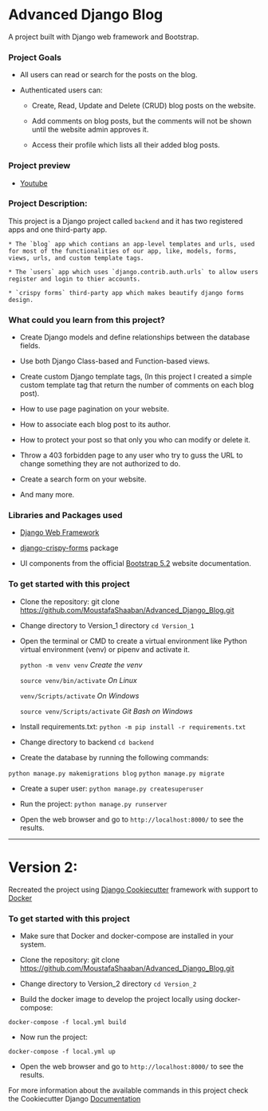 # Advanced Django Blog

A project built with Django web framework and Bootstrap.

###  Project Goals

* All users can read or search for the posts on the blog.

* Authenticated users can:

    * Create, Read, Update and Delete (CRUD) blog posts on the website.

    * Add comments on blog posts, but the comments will not be shown until the website admin approves it.

    * Access their profile which lists all their added blog posts.


### Project preview

* [Youtube](https://www.youtube.com/watch?v=mxe6Ca5yLOo)


###  Project Description:

This project is a Django project called `backend` and it has two registered apps and one third-party app.

    * The `blog` app which contians an app-level templates and urls, used for most of the functionalities of our app, like, models, forms, views, urls, and custom template tags.

    * The `users` app which uses `django.contrib.auth.urls` to allow users register and login to thier accounts.

    * `crispy forms` third-party app which makes beautify django forms design.


### What could you learn from this project?

* Create Django models and define relationships between the database fields.

* Use both Django Class-based and Function-based views.

* Create custom Django template tags, (In this project I created a simple custom template tag that return the number of comments on each blog post).

* How to use page pagination on your website.

* How to associate each blog post to its author.

* How to protect your post so that only you who can modify or delete it.

* Throw a 403 forbidden page to any user who try to guss the URL to change something they are not authorized to do.

* Create a search form on your website.

* And many more.


### Libraries and Packages used

* [Django Web Framework](https://www.djangoproject.com/)

* [django-crispy-forms](https://django-crispy-forms.readthedocs.io/en/latest/) package

* UI components from the official [Bootstrap 5.2](https://getbootstrap.com/docs/5.2/getting-started/introduction/) website documentation.


### To get started with this project

* Clone the repository: git clone https://github.com/MoustafaShaaban/Advanced_Django_Blog.git

* Change directory to Version_1 directory ``` cd Version_1 ```

* Open the terminal or CMD to create a virtual environment like Python virtual environment (venv) or pipenv and activate it.

    ``` python -m venv venv ```           *Create the venv*

    ``` source venv/bin/activate ```      *On Linux*

    ``` venv/Scripts/activate ```         *On Windows*

    ``` source venv/Scripts/activate ```  *Git Bash on Windows*


* Install requirements.txt: ``` python -m pip install -r requirements.txt ```

* Change directory to backend ``` cd backend ```

* Create the database by running the following commands:

``` python manage.py makemigrations blog ```
``` python manage.py migrate ```

* Create a super user: ``` python manage.py createsuperuser ```

* Run the project: ``` python manage.py runserver ```

* Open the web browser and go to `http://localhost:8000/` to see the results.

---------------------------------------------------------------------------------

# Version 2:

Recreated the project using [Django Cookiecutter](https://github.com/cookiecutter/cookiecutter-django) framework with support to [Docker](https://www.docker.com/)


### To get started with this project

* Make sure that Docker and docker-compose are installed in your system.

* Clone the repository: git clone https://github.com/MoustafaShaaban/Advanced_Django_Blog.git

* Change directory to Version_2 directory ``` cd Version_2 ```

* Build the docker image to develop the project locally using docker-compose:

``` docker-compose -f local.yml build ```

* Now run the project:

``` docker-compose -f local.yml up ```

* Open the web browser and go to `http://localhost:8000/` to see the results.


For more information about the available commands in this project check the Cookiecutter Django [Documentation](https://cookiecutter-django.readthedocs.io/en/latest/developing-locally-docker.html#build-the-stack)